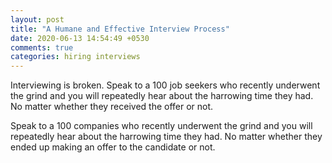 ```yaml
---
layout: post
title: "A Humane and Effective Interview Process"
date: 2020-06-13 14:54:49 +0530
comments: true
categories: hiring interviews
---
```


Interviewing is broken. Speak to a 100 job seekers who recently underwent the grind and you will repeatedly hear about the harrowing time they had. No matter whether they received the offer or not.

Speak to a 100 companies who recently underwent the grind and you will repeatedly hear about the harrowing time they had. No matter whether they ended up making an offer to the candidate or not.  

